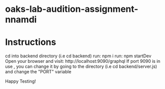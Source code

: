 # oaks-lab-audition-assignment-nnamdi

# Instructions
cd into backend directory (i.e cd backend)
run: npm i
run: npm startDev
Open your browser and visit: http://localhost:9090/graphql
If port 9090 is in use , you can change it by going to the 
directory (i.e cd backend/server.js) and change the "PORT" variable

Happy Testing!
 
